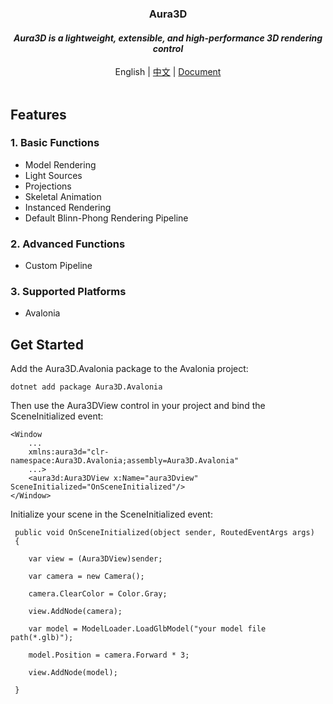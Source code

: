 <div id="header" align="center">
    <h3>Aura3D</h3>
    <h4><i>Aura3D is a lightweight, extensible, and high-performance 3D rendering control</i></h4>
    <div id="link">
        <span>English</span> | 
        <a href="./README_CN.md">中文</a> |
        <a href="./doc/en/home.md">Document</a> 
    </div>
</div>
<br/>

## Features
### 1. Basic Functions
- Model Rendering
- Light Sources
- Projections
- Skeletal Animation
- Instanced Rendering
- Default Blinn-Phong Rendering Pipeline

### 2. Advanced Functions
- Custom Pipeline

### 3. Supported Platforms
- Avalonia

## Get Started

Add the Aura3D.Avalonia package to the Avalonia project:

```shell
dotnet add package Aura3D.Avalonia
```

Then use the Aura3DView control in your project and bind the SceneInitialized event:

```xaml
<Window
    ...
    xmlns:aura3d="clr-namespace:Aura3D.Avalonia;assembly=Aura3D.Avalonia"
    ...>
	<aura3d:Aura3DView x:Name="aura3Dview" SceneInitialized="OnSceneInitialized"/>
</Window>
```

Initialize your scene in the SceneInitialized event:

```
 public void OnSceneInitialized(object sender, RoutedEventArgs args)
 {
	
    var view = (Aura3DView)sender;

    var camera = new Camera();

    camera.ClearColor = Color.Gray;

	view.AddNode(camera);

	var model = ModelLoader.LoadGlbModel("your model file path(*.glb)");

	model.Position = camera.Forward * 3;

	view.AddNode(model);

 }
```
